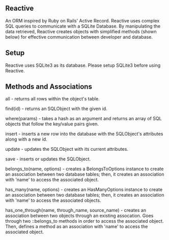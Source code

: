 ## Reactive
An ORM inspired by Ruby on Rails' Active Record. Reactive uses complex SQL queries to communicate with a SQLite Database. By manipulating the data retrieved, Reactive creates objects with simplified methods (shown below) for effective communication between developer and database.

## Setup 
Reactive uses SQLite3 as its database. Please setup SQLite3 before using Reactive.

## Methods and Associations

all - returns all rows within the object's table.

find(id) - returns an SQLObject with the given id.

where(params) - takes a hash as an argument and returns an array of SQL objects that follow the key/value pairs given.

insert - inserts a new row into the database with the SQLObject's attributes along with a new id.

update - updates the SQLObject with its current attributes.

save - inserts or updates the SQLObject.

belongs_to(name, options) - creates a BelongsToOptions instance to create an association between two database tables; then, it creates an association with 'name' to access the associated object.

has_many(name, options) - creates an HasManyOptions instance to create an association between two database tables; then, it creates an association with 'name' to access the associated objects.

has_one_through(name, through_name, source_name) - creates an association between two objects through an existing assocation. Goes through two ::belongs_to methods in order to access the associated object. Then, defines a method as an association with 'name' to access the associated object.
